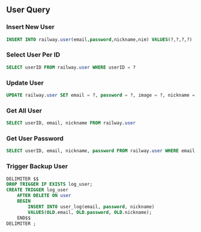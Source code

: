 ## User Query

### Insert New User

```sql
INSERT INTO railway.user(email,password,nickname,nim) VALUES(?,?,?,?)
```

### Select User Per ID

```sql
SELECT userID FROM railway.user WHERE userID = ?
```

### Update User

```sql
UPDATE railway.user SET email = ?, password = ?, image = ?, nickname = ? WHERE userID = ?
```

### Get All User

```sql
SELECT userID, email, nickname FROM railway.user
```

### Get User Password

```sql
SELECT userID, email, nickname, password FROM railway.user WHERE email = ?
```

### Trigger Backup User

```sql
DELIMITER $$
DROP TRIGGER IF EXISTS log_user;
CREATE TRIGGER log_user
    AFTER DELETE ON user
    BEGIN
        INSERT INTO user_log(email, password, nickname)
        VALUES(OLD.email, OLD.password, OLD.nickname);
    END$$
DELIMITER ;
```
